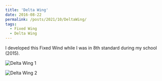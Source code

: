 ```yaml
---
title: 'Delta Wing'
date: 2016-08-22
permalink: /posts/2021/10/DeltaWing/
tags:
  - Fixed Wing
  - Delta Wing
---
```

I developed this Fixed Wind while I was in 8th standard during my school (2015).

![Delta Wing 1](https://sakshambhutani.xyz/images/old_projects/Fixed_Wing_Aug_21_2016.jpeg)

![Delta Wing 2](https://sakshambhutani.xyz/images/old_projects/Fixed_Wing_2_Aug_21_2016.jpeg)